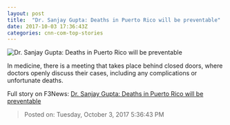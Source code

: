 ```yaml
---
layout: post
title:  "Dr. Sanjay Gupta: Deaths in Puerto Rico will be preventable"
date: 2017-10-03 17:36:43Z
categories: cnn-com-top-stories
---
```


![Dr. Sanjay Gupta: Deaths in Puerto Rico will be preventable](http://i2.cdn.cnn.com/cnnnext/dam/assets/170928182243-gupta-hospital-super-tease.jpg)

In medicine, there is a meeting that takes place behind closed doors, where doctors openly discuss their cases, including any complications or unfortunate deaths.


Full story on F3News: [Dr. Sanjay Gupta: Deaths in Puerto Rico will be preventable](http://www.f3nws.com/n/3qNdqG)

> Posted on: Tuesday, October 3, 2017 5:36:43 PM
